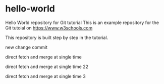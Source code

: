 # hello-world
Hello World repository for Git tutorial
This is an example repository for the Git tutoial on https://www.w3schools.com

This repository is built step by step in the tutorial.


new change commit



direct fetch and merge at single time

direct fetch and merge at single time 22

direct fetch and merge at single time 3

